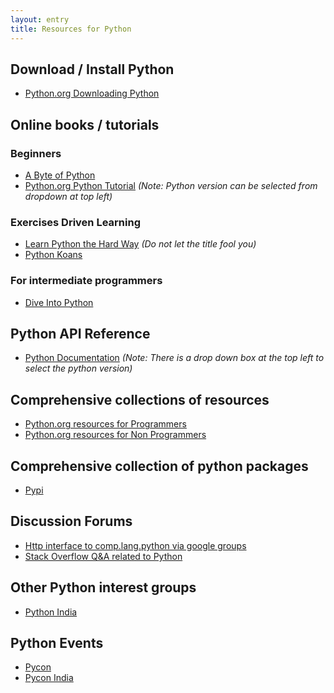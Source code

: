 ```yaml
---
layout: entry
title: Resources for Python
---
```


## Download / Install Python
* [Python.org Downloading Python](http://wiki.python.org/moin/BeginnersGuide/Download)

## Online books / tutorials

### Beginners
* [A Byte of Python](http://www.swaroopch.com/notes/Python/)
* [Python.org Python Tutorial](http://docs.python.org/3/tutorial/index.html) _(Note: Python version can be selected from dropdown at top left)_

### Exercises Driven Learning
* [Learn Python the Hard Way](http://learnpythonthehardway.org) _(Do not let the title fool you)_
* [Python Koans](https://bitbucket.org/gregmalcolm/python_koans)

### For intermediate programmers
* [Dive Into Python](http://www.diveintopython.net/toc/index.html)

## Python API Reference
* [Python Documentation](http://docs.python.org) _(Note: There is a drop down box at the top left to select the python version)_

## Comprehensive collections of resources
* [Python.org resources for Programmers](http://wiki.python.org/moin/BeginnersGuide/Programmers)
* [Python.org resources for Non Programmers](http://wiki.python.org/moin/BeginnersGuide/NonProgrammers)

## Comprehensive collection of python packages
* [Pypi](http://pypi.python.org/pypi)

## Discussion Forums
* [Http interface to comp.lang.python via google groups](https://groups.google.com/forum/?fromgroups#!forum/comp.lang.python)
* [Stack Overflow Q&A related to Python](http://stackoverflow.com/questions/tagged/python)

## Other Python interest groups
* [Python India](http://python.org.in)

## Python Events
* [Pycon](http://pycon.org)
* [Pycon India](http://in.pycon.org)
